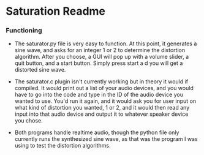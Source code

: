 # Saturation Readme

### Functioning 
- The saturator.py file is very easy to function. At this point, it generates a sine wave, and asks for an integer 1 or 2 to determine the distortion algorithm. After you choose, a GUI will pop up with a volume slider, a quit button, and a start button. Simply press start a d you will get a distorted sine wave. 

- The saturator.c plugin isn't currently working but in theory it would if compiled. It would print out a list of your audio devices, and you would have to go into the code and type in the ID of the audio device you wanted to use. You'd run it again, and it would ask you for user input on what kind of distortion you wanted, 1 or 2, and it would then read any input into that audio device and output it to whatever speaker device you chose. 

- Both programs handle realtime audio, though the python file only currently runs the synthesized sine wave, as that was the program I was using to test the distortion algorithms. 